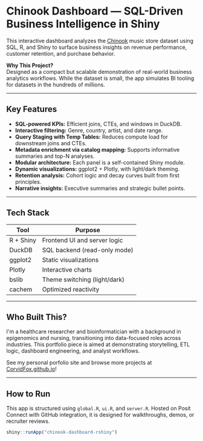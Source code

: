 # Chinook Dashboard — SQL-Driven Business Intelligence in Shiny

This interactive dashboard analyzes the [Chinook](https://github.com/lerocha/chinook-database) music store dataset using SQL, R, and Shiny to surface business insights on revenue performance, customer retention, and purchase behavior.

**Why This Project?**  
Designed as a compact but scalable demonstration of real-world business analytics workflows. While the dataset is small, the app simulates BI tooling for datasets in the hundreds of millions.

---

## Key Features

- **SQL-powered KPIs:** Efficient joins, CTEs, and windows in DuckDB.
- **Interactive filtering:** Genre, country, artist, and date range.
- **Query Staging with Temp Tables:** Reduces compute load for downstream joins and CTEs.
- **Metadata enrichment via catalog mapping:** Supports informative summaries and top-N analyses.
- **Modular architecture:** Each panel is a self-contained Shiny module.
- **Dynamic visualizations:** ggplot2 + Plotly, with light/dark theming.
- **Retention analysis:** Cohort logic and decay curves built from first principles.
- **Narrative insights:** Executive summaries and strategic bullet points.

---

## Tech Stack

| Tool        | Purpose                     |
|-------------|-----------------------------|
| R + Shiny   | Frontend UI and server logic|
| DuckDB      | SQL backend (read-only mode)|
| ggplot2     | Static visualizations       |
| Plotly      | Interactive charts          |
| bslib       | Theme switching (light/dark)|
| cachem      | Optimized reactivity        |

---

## Who Built This?

I'm a healthcare researcher and bioinformatician with a background in epigenomics and nursing, transitioning into data-focused roles across industries. This portfolio piece is aimed at demonstrating storytelling, ETL logic, dashboard engineering, and analyst workflows.

See my personal porfolio site and browse more projects at [CorvidFox.github.io](Corvidfox.github.io)!

---

##  How to Run

This app is structured using `global.R`, `ui.R`, and `server.R`. Hosted on Posit Connect with GitHub integration, it is designed for walkthroughs, demos, or recruiter reviews.

```r
shiny::runApp("chinook-dashboard-rshiny")
